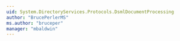 ```yaml
---
uid: System.DirectoryServices.Protocols.DsmlDocumentProcessing
author: "BrucePerlerMS"
ms.author: "bruceper"
manager: "mbaldwin"
---
```

